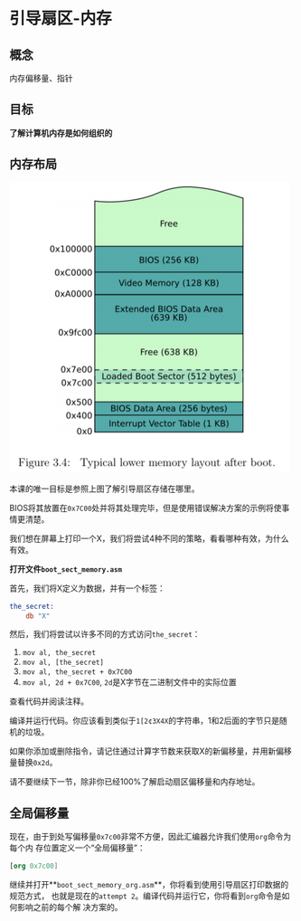 # 引导扇区-内存

## 概念

内存偏移量、指针


## 目标

**了解计算机内存是如何组织的**


## 内存布局

![引导后的典型低位内存布局](https://raw.githubusercontent.com/garenchan/my-worklog/master/操作系统篇/os-tutorial/03-引导扇区-内存/memory-layout.png)

本课的唯一目标是参照上图了解引导扇区存储在哪里。

BIOS将其放置在`0x7C00`处并将其处理完毕，但是使用错误解决方案的示例将使事情更清楚。

我们想在屏幕上打印一个X，我们将尝试4种不同的策略，看看哪种有效，为什么有效。

**打开文件`boot_sect_memory.asm`**

首先，我们将X定义为数据，并有一个标签：
```nasm
the_secret:
    db "X"
```

然后，我们将尝试以许多不同的方式访问`the_secret`：

1. `mov al, the_secret`
2. `mov al, [the_secret]`
3. `mov al, the_secret + 0x7C00`
4. `mov al, 2d + 0x7C00`, `2d`是X字节在二进制文件中的实际位置

查看代码并阅读注释。

编译并运行代码。你应该看到类似于`1[2¢3X4X`的字符串，1和2后面的字节只是随机的垃圾。

如果你添加或删除指令，请记住通过计算字节数来获取X的新偏移量，并用新偏移量替换`0x2d`。

请不要继续下一节，除非你已经100%了解启动扇区偏移量和内存地址。


## 全局偏移量

现在，由于到处写偏移量`0x7c00`非常不方便，因此汇编器允许我们使用`org`命令为每个内
存位置定义一个“全局偏移量”：

```nasm
[org 0x7c00]
```

继续并打开**`boot_sect_memory_org.asm`**，你将看到使用引导扇区打印数据的规范方式，
也就是现在的`attempt 2`。编译代码并运行它，你将看到`org`命令是如何影响之前的每个解
决方案的。

